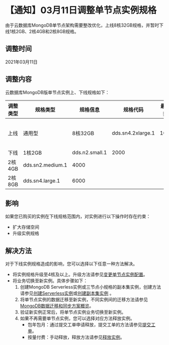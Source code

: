 # 【通知】03月11日调整单节点实例规格

由于云数据库MongoDB单节点架构需要整改优化，上线8核32GB规格，并暂时下线1核2GB、2核4GB和2核8GB规格。

## 调整时间

2021年03月11日

## 调整内容

云数据库MongoDB版单节点实例上、下线规格如下：

|调整类型|规格类型|规格信息|规格代码|最大连接数|最大IOPS|存储空间|
|----|----|----|----|-----|------|----|
|上线|通用型|8核32GB|dds.sn4.2xlarge.1|10000|min\{30 \* 存储空间，20000\}|20~2000 GB|
|下线|1核2GB|dds.n2.small.1|2000|
|2核4GB|dds.sn2.medium.1|4000|
|2核8GB|dds.sn4.large.1|6000|

## 影响

如果您已购买的实例在下线规格范围内，对实例进行以下操作时存在约束：

-   扩大存储空间
-   升级实例规格

## 解决方法

对于下线实例规格造成的影响，您可以选择以下任意一种方法解决。

-   将实例规格升级至4核及以上。升级方法请参见[变更单节点实例配置](/cn.zh-CN/用户指南/实例管理/变更实例配置/变更单节点实例配置.md)。
-   将业务切换至新实例。具体步骤如下：
    1.  创建MongoDB Serverless实例或三节点小规格的副本集实例，创建方法请参见[创建Serverless实例](/cn.zh-CN/快速入门/创建实例/创建Serverless实例.md)或[创建副本集实例](/cn.zh-CN/快速入门/创建实例/创建副本集实例.md) 。
    2.  将单节点实例的数据迁移至新实例，不同实例间的迁移方法请参见[MongoDB数据迁移和同步方案概览](/cn.zh-CN/用户指南/数据迁移和同步/MongoDB数据迁移和同步方案概览.md)。
    3.  验证新实例正常后，将单节点实例业务切换至新实例。
    4.  如果不再需要单节点实例，您可以选择对应方法释放实例。
        -   包年包月：通过提交工单申请释放，提交工单的方法请参见[提交工单](https://selfservice.console.aliyun.com/ticket/createIndex)。
        -   按量付费：手动释放，释放方法请参见[释放实例](/cn.zh-CN/用户指南/实例管理/释放实例或节点.md)。

